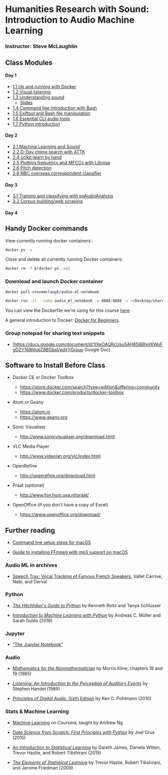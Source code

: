# Humanities Research with Sound: Introduction to Audio Machine Learning

### Instructor: Steve McLaughlin

## Class Modules

#### Day 1

- [1.1 Up and running with Docker](Day_1/1.1.md)
- [1.2 Visual listening](Day_1/1.2.md)
- [1.3 Understanding sound](Day_1/1.3.md)
    - [Slides](https://github.com/stevemclaugh/HILT-Audio-ML/blob/master/Day_1/Day_1_Sound.pptx?raw=true)
- [1.4 Command line introduction with Bash](Day_1/1.4.md)
- [1.5 Exiftool and Bash file manipulation](Day_1/1.5.md)
- [1.6 Essential CLI audio tools](Day_1/1.6.md)
- [1.7 Python introduction](Day_1/1.7.md)

#### Day 2

- [2.1 Machine Learning and Sound](Day_2/2.1.md)
- [2.2 D-Day chime search with ATTK](Day_2/2.2.md)
- [2.4 scikit-learn by hand](Day_2/2.4.md)
- [2.5 Plotting frequency and MFCCs with Librosa](Day_2/2.5.md)
- [2.6 Pitch detection](Day_2/2.6.md)
- [2.8 NBC overseas correspondent classifier](Day_2/2.8.md)

#### Day 3

- [3.1 Training and classifying with pyAudioAnalysis](Day_3/3.1.md)
- [3.2 Corpus building/web scraping](Day_3/3.2.md)

#### Day 4


## Handy Docker commands

View currently running docker containers:

```bash
docker ps -a
```

Close and delete all currently running Docker containers:

```bash
docker rm -f $(docker ps -aq)
```

### Download and launch Docker container

```bash
docker pull stevemclaugh/audio-ml-notebook

docker run -it --name audio_ml_notebook -p 8888:8888 -v ~/Desktop/sharedfolder:/home/sharedfolder stevemclaugh/audio-ml-notebook
```

You can view the Dockerfile we're using for this course [here](https://github.com/stevemclaugh/audio-ml-notebook/blob/master/Dockerfile).

A general introduction to Docker: [Docker for Beginners](https://prakhar.me/docker-curriculum/).


### Group notepad for sharing text snippets

- [https://docs.google.com/document/d/1IXeOAQRcUsu5AH656BhnlXWoFgDZY168hhqjZ8BGbxI/edit](Group Google Doc)


## Software to Install Before Class

- Docker CE or Docker Toolbox
    - https://store.docker.com/search?type=edition&offering=community
    - https://www.docker.com/products/docker-toolbox

- Atom or Geany
    - https://atom.io
    - https://www.geany.org

- Sonic Visualiser
    - http://www.sonicvisualiser.org/download.html

- VLC Media Player
    - http://www.videolan.org/vlc/index.html

- OpenRefine
    - http://openrefine.org/download.html

- Praat (optional)
    - http://www.fon.hum.uva.nl/praat/

- OpenOffice (if you don't have a copy of Excel)
    - https://www.openoffice.org/download/


## Further reading

- [Command line setup steps for macOS](https://gist.github.com/stevemclaugh/7cdc925233995af27dc947b8903b7d10)

- [Guide to installing FFmpeg with mp3 support on macOS](https://gist.github.com/stevemclaugh/aa96cb5d8add3bfded51e0e586179959)

### Audio ML in archives

- [Speech Trax: Vocal Tracking of Famous French Speakers](http://recherche.ina.fr/eng/Details-projets/Speech-Trax), Vallet Carrive, Nabi, and Derval


### Python

- [*The Hitchhiker's Guide to Python*](http://shop.oreilly.com/product/0636920042921.do) by Kenneth Reitz and Tanya Schlusser

- [*Introduction to Machine Learning with Python*](http://shop.oreilly.com/product/0636920030515.do) by Andreas C. Müller and Sarah Guido (2016)


### Jupyter

- [“The Jupyter Notebook”](http://jupyter-notebook.readthedocs.io/en/latest/notebook.html)


### Audio

- [*Mathematics for the Nonmathematician*](https://www.amazon.com/Mathematics-Nonmathematician-Morris-Kline/dp/0486248232) by Morris Kline, chapters 18 and 19 (1985)

- [*Listening: An Introduction to the Perception of Auditory Events*](https://mitpress.mit.edu/books/listening) by Stephen Handel (1989)

- [*Principles of Digital Audio*, Sixth Edition](https://www.amazon.com/Principles-Digital-Audio-Sixth-Video/dp/0071663460) by Ken C. Pohlmann (2010)


### Stats & Machine Learning

- [Machine Learning](https://www.coursera.org/learn/machine-learning) on Coursera, taught by Andrew Ng

- [*Data Science from Scratch: First Principles with Python*](http://shop.oreilly.com/product/0636920033400.do) by Joel Grus (2015)

- [*An Introduction to Statistical Learning*](http://www-bcf.usc.edu/~gareth/ISL/) by Gareth James, Daniela Witten, Trevor Hastie, and Robert Tibshirani (2015)

- [*The Elements of Statistical Learning*](https://statweb.stanford.edu/~tibs/ElemStatLearn/) by Trevor Hastie, Robert Tibshirani, and Jerome Friedman (2009)
